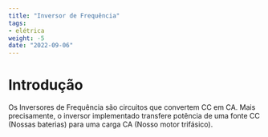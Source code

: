 ```yaml
---
title: "Inversor de Frequência"
tags:
- elétrica
weight: -5
date: "2022-09-06"
---
```


# Introdução
Os Inversores de Frequência são circuitos que convertem CC em CA. Mais precisamente, o inversor implementado transfere potência de uma fonte CC (Nossas baterias) para uma carga CA (Nosso motor trifásico).

#
